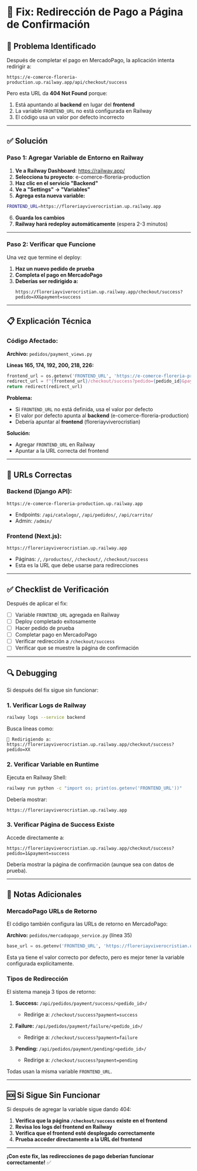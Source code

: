 # 🔧 Fix: Redirección de Pago a Página de Confirmación

## 🐛 Problema Identificado

Después de completar el pago en MercadoPago, la aplicación intenta redirigir a:
```
https://e-comerce-floreria-production.up.railway.app/api/checkout/success
```

Pero esta URL da **404 Not Found** porque:
1. Está apuntando al **backend** en lugar del **frontend**
2. La variable `FRONTEND_URL` no está configurada en Railway
3. El código usa un valor por defecto incorrecto

---

## ✅ Solución

### **Paso 1: Agregar Variable de Entorno en Railway**

1. **Ve a Railway Dashboard**: https://railway.app/
2. **Selecciona tu proyecto**: e-comerce-floreria-production
3. **Haz clic en el servicio "Backend"**
4. **Ve a "Settings" → "Variables"**
5. **Agrega esta nueva variable:**

```bash
FRONTEND_URL=https://floreriayviverocristian.up.railway.app
```

6. **Guarda los cambios**
7. **Railway hará redeploy automáticamente** (espera 2-3 minutos)

---

### **Paso 2: Verificar que Funcione**

Una vez que termine el deploy:

1. **Haz un nuevo pedido de prueba**
2. **Completa el pago en MercadoPago**
3. **Deberías ser redirigido a:**
   ```
   https://floreriayviverocristian.up.railway.app/checkout/success?pedido=XX&payment=success
   ```

---

## 📋 Explicación Técnica

### **Código Afectado:**

**Archivo:** `pedidos/payment_views.py`

**Líneas 165, 174, 192, 200, 218, 226:**
```python
frontend_url = os.getenv('FRONTEND_URL', 'https://e-comerce-floreria-production.up.railway.app')
redirect_url = f"{frontend_url}/checkout/success?pedido={pedido_id}&payment=success"
return redirect(redirect_url)
```

**Problema:**
- Si `FRONTEND_URL` no está definida, usa el valor por defecto
- El valor por defecto apunta al **backend** (e-comerce-floreria-production)
- Debería apuntar al **frontend** (floreriayviverocristian)

**Solución:**
- Agregar `FRONTEND_URL` en Railway
- Apuntar a la URL correcta del frontend

---

## 🎯 URLs Correctas

### **Backend (Django API):**
```
https://e-comerce-floreria-production.up.railway.app
```
- Endpoints: `/api/catalogo/`, `/api/pedidos/`, `/api/carrito/`
- Admin: `/admin/`

### **Frontend (Next.js):**
```
https://floreriayviverocristian.up.railway.app
```
- Páginas: `/`, `/productos/`, `/checkout/`, `/checkout/success`
- Esta es la URL que debe usarse para redirecciones

---

## ✅ Checklist de Verificación

Después de aplicar el fix:

- [ ] Variable `FRONTEND_URL` agregada en Railway
- [ ] Deploy completado exitosamente
- [ ] Hacer pedido de prueba
- [ ] Completar pago en MercadoPago
- [ ] Verificar redirección a `/checkout/success`
- [ ] Verificar que se muestre la página de confirmación

---

## 🔍 Debugging

Si después del fix sigue sin funcionar:

### **1. Verificar Logs de Railway**

```bash
railway logs --service backend
```

Busca líneas como:
```
🔄 Redirigiendo a: https://floreriayviverocristian.up.railway.app/checkout/success?pedido=XX
```

### **2. Verificar Variable en Runtime**

Ejecuta en Railway Shell:
```bash
railway run python -c "import os; print(os.getenv('FRONTEND_URL'))"
```

Debería mostrar:
```
https://floreriayviverocristian.up.railway.app
```

### **3. Verificar Página de Success Existe**

Accede directamente a:
```
https://floreriayviverocristian.up.railway.app/checkout/success?pedido=1&payment=success
```

Debería mostrar la página de confirmación (aunque sea con datos de prueba).

---

## 📝 Notas Adicionales

### **MercadoPago URLs de Retorno**

El código también configura las URLs de retorno en MercadoPago:

**Archivo:** `pedidos/mercadopago_service.py` (línea 35)

```python
base_url = os.getenv('FRONTEND_URL', 'https://floreriayviverocristian.up.railway.app')
```

Esta ya tiene el valor correcto por defecto, pero es mejor tener la variable configurada explícitamente.

### **Tipos de Redirección**

El sistema maneja 3 tipos de retorno:

1. **Success:** `/api/pedidos/payment/success/<pedido_id>/`
   - Redirige a: `/checkout/success?payment=success`

2. **Failure:** `/api/pedidos/payment/failure/<pedido_id>/`
   - Redirige a: `/checkout/success?payment=failure`

3. **Pending:** `/api/pedidos/payment/pending/<pedido_id>/`
   - Redirige a: `/checkout/success?payment=pending`

Todas usan la misma variable `FRONTEND_URL`.

---

## 🆘 Si Sigue Sin Funcionar

Si después de agregar la variable sigue dando 404:

1. **Verifica que la página `/checkout/success` existe en el frontend**
2. **Revisa los logs del frontend en Railway**
3. **Verifica que el frontend esté desplegado correctamente**
4. **Prueba acceder directamente a la URL del frontend**

---

**¡Con este fix, las redirecciones de pago deberían funcionar correctamente!** ✅
